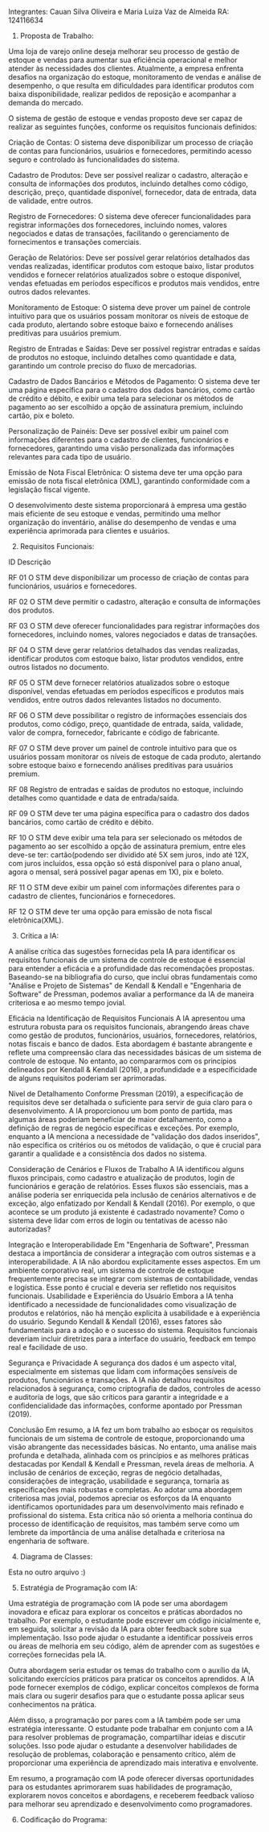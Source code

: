 Integrantes: Cauan Silva Oliveira e Maria Luiza Vaz de Almeida 
RA: 124116634 

1. Proposta de Trabalho:

Uma loja de varejo online deseja melhorar seu processo de gestão de estoque e vendas para aumentar sua eficiência operacional e melhor atender às necessidades dos clientes. Atualmente, a empresa enfrenta desafios na organização do estoque, monitoramento de vendas e análise de desempenho, o que resulta em dificuldades para identificar produtos com baixa disponibilidade, realizar pedidos de reposição e acompanhar a demanda do mercado.

O sistema de gestão de estoque e vendas proposto deve ser capaz de realizar as seguintes funções, conforme os requisitos funcionais definidos:

Criação de Contas: O sistema deve disponibilizar um processo de criação de contas para funcionários, usuários e fornecedores, permitindo acesso seguro e controlado às funcionalidades do sistema.

Cadastro de Produtos: Deve ser possível realizar o cadastro, alteração e consulta de informações dos produtos, incluindo detalhes como código, descrição, preço, quantidade disponível, fornecedor, data de entrada, data de validade, entre outros.

Registro de Fornecedores: O sistema deve oferecer funcionalidades para registrar informações dos fornecedores, incluindo nomes, valores negociados e datas de transações, facilitando o gerenciamento de fornecimentos e transações comerciais.

Geração de Relatórios: Deve ser possível gerar relatórios detalhados das vendas realizadas, identificar produtos com estoque baixo, listar produtos vendidos e fornecer relatórios atualizados sobre o estoque disponível, vendas efetuadas em períodos específicos e produtos mais vendidos, entre outros dados relevantes.

Monitoramento de Estoque: O sistema deve prover um painel de controle intuitivo para que os usuários possam monitorar os níveis de estoque de cada produto, alertando sobre estoque baixo e fornecendo análises preditivas para usuários premium.

Registro de Entradas e Saídas: Deve ser possível registrar entradas e saídas de produtos no estoque, incluindo detalhes como quantidade e data, garantindo um controle preciso do fluxo de mercadorias.

Cadastro de Dados Bancários e Métodos de Pagamento: O sistema deve ter uma página específica para o cadastro dos dados bancários, como cartão de crédito e débito, e exibir uma tela para selecionar os métodos de pagamento ao ser escolhido a opção de assinatura premium, incluindo cartão, pix e boleto.

Personalização de Painéis: Deve ser possível exibir um painel com informações diferentes para o cadastro de clientes, funcionários e fornecedores, garantindo uma visão personalizada das informações relevantes para cada tipo de usuário.

Emissão de Nota Fiscal Eletrônica: O sistema deve ter uma opção para emissão de nota fiscal eletrônica (XML), garantindo conformidade com a legislação fiscal vigente.

O desenvolvimento deste sistema proporcionará à empresa uma gestão mais eficiente de seu estoque e vendas, permitindo uma melhor organização do inventário, análise do desempenho de vendas e uma experiência aprimorada para clientes e usuários.

2. Requisitos Funcionais:

ID Descrição 

RF 01 O STM deve disponibilizar um processo de criação de contas para funcionários, usuários e fornecedores.

RF 02 O STM deve permitir o cadastro, alteração e consulta de informações dos produtos.

RF 03 O STM deve oferecer funcionalidades para registrar informações dos fornecedores, incluindo nomes, valores negociados e datas de transações.

RF 04 O STM deve gerar relatórios detalhados das vendas realizadas, identificar produtos com estoque baixo, listar produtos vendidos, entre outros listados no documento.

RF 05 O STM  deve fornecer relatórios atualizados sobre o estoque disponível, vendas efetuadas em períodos específicos e produtos mais vendidos, entre outros dados relevantes listados no documento.

RF 06 O STM deve possibilitar o registro de informações essenciais dos produtos, como código, preço, quantidade de entrada, saída, validade, valor de compra, fornecedor, fabricante e código de fabricante.

RF 07 O STM deve prover um painel de controle intuitivo para que os usuários possam monitorar os níveis de estoque de cada produto, alertando sobre estoque baixo e fornecendo análises preditivas para usuários premium.  

RF 08 Registro de entradas e saídas de produtos no estoque, incluindo detalhes como quantidade e data de entrada/saída. 

RF 09 O STM deve ter uma página específica para o cadastro dos dados bancários, como cartão de crédito e débito.

RF 10 O STM deve exibir uma tela para ser selecionado os métodos de pagamento ao ser escolhido a opção de assinatura premium, entre eles deve-se ter: cartão(podendo ser dividido até 5X sem juros, indo até 12X, com juros incluídos, essa opção só está disponível para o plano anual, agora o mensal, será possível pagar apenas em 1X), pix e boleto. 

RF 11 O STM deve exibir um painel com informações diferentes para o cadastro de clientes, funcionários e fornecedores.

RF 12 O STM deve ter uma opção para emissão de nota fiscal eletrônica(XML).

3. Critica a IA:

A análise crítica das sugestões fornecidas pela IA para identificar os requisitos funcionais de
um sistema de controle de estoque é essencial para entender a eficácia e a profundidade
das recomendações propostas. Baseando-se na bibliografia do curso, que inclui obras
fundamentais como "Análise e Projeto de Sistemas" de Kendall & Kendall e "Engenharia de
Software" de Pressman, podemos avaliar a performance da IA de maneira criteriosa e ao
mesmo tempo jovial.

Eficácia na Identificação de Requisitos Funcionais
A IA apresentou uma estrutura robusta para os requisitos funcionais, abrangendo áreas
chave como gestão de produtos, funcionários, usuários, fornecedores, relatórios, notas
fiscais e banco de dados. Esta abordagem é bastante abrangente e reflete uma
compreensão clara das necessidades básicas de um sistema de controle de estoque. No
entanto, ao compararmos com os princípios delineados por Kendall & Kendall (2016), a
profundidade e a especificidade de alguns requisitos poderiam ser aprimoradas.

Nível de Detalhamento
Conforme Pressman (2019), a especificação de requisitos deve ser detalhada o suficiente
para servir de guia claro para o desenvolvimento. A IA proporcionou um bom ponto de
partida, mas algumas áreas poderiam beneficiar de maior detalhamento, como a definição
de regras de negócio específicas e exceções. Por exemplo, enquanto a IA menciona a
necessidade de "validação dos dados inseridos", não especifica os critérios ou os métodos
de validação, o que é crucial para garantir a qualidade e a consistência dos dados no
sistema.

Consideração de Cenários e Fluxos de Trabalho
A IA identificou alguns fluxos principais, como cadastro e atualização de produtos, login de
funcionários e geração de relatórios. Esses fluxos são essenciais, mas a análise poderia ser
enriquecida pela inclusão de cenários alternativos e de exceção, algo enfatizado por Kendall
& Kendall (2016). Por exemplo, o que acontece se um produto já existente é cadastrado
novamente? Como o sistema deve lidar com erros de login ou tentativas de acesso não
autorizadas?

Integração e Interoperabilidade
Em "Engenharia de Software", Pressman destaca a importância de considerar a integração
com outros sistemas e a interoperabilidade. A IA não abordou explicitamente esses
aspectos. Em um ambiente corporativo real, um sistema de controle de estoque
frequentemente precisa se integrar com sistemas de contabilidade, vendas e logística. Esse
ponto é crucial e deveria ser refletido nos requisitos funcionais.
Usabilidade e Experiência do Usuário
Embora a IA tenha identificado a necessidade de funcionalidades como visualização de
produtos e relatórios, não há menção explícita à usabilidade e à experiência do usuário.
Segundo Kendall & Kendall (2016), esses fatores são fundamentais para a adoção e o
sucesso do sistema. Requisitos funcionais deveriam incluir diretrizes para a interface do
usuário, feedback em tempo real e facilidade de uso.

Segurança e Privacidade
A segurança dos dados é um aspecto vital, especialmente em sistemas que lidam com
informações sensíveis de produtos, funcionários e transações. A IA não detalhou requisitos
relacionados à segurança, como criptografia de dados, controles de acesso e auditoria de
logs, que são críticos para garantir a integridade e a confidencialidade das informações,
conforme apontado por Pressman (2019).

Conclusão
Em resumo, a IA fez um bom trabalho ao esboçar os requisitos funcionais de um sistema de
controle de estoque, proporcionando uma visão abrangente das necessidades básicas. No
entanto, uma análise mais profunda e detalhada, alinhada com os princípios e as melhores
práticas destacadas por Kendall & Kendall e Pressman, revela áreas de melhoria. A
inclusão de cenários de exceção, regras de negócio detalhadas, considerações de
integração, usabilidade e segurança, tornaria as especificações mais robustas e completas.
Ao adotar uma abordagem criteriosa mas jovial, podemos apreciar os esforços da IA
enquanto identificamos oportunidades para um desenvolvimento mais refinado e
profissional do sistema. Esta crítica não só orienta a melhoria contínua do processo de
identificação de requisitos, mas também serve como um lembrete da importância de uma
análise detalhada e criteriosa na engenharia de software.

4. Diagrama de Classes:

Esta no outro arquivo :)

5. Estratégia de Programação com IA:

Uma estratégia de programação com IA pode ser uma abordagem inovadora e eficaz para explorar os conceitos e práticas abordados no trabalho. Por exemplo, o estudante pode escrever um código inicialmente e, em seguida, solicitar a revisão da IA para obter feedback sobre sua implementação. Isso pode ajudar o estudante a identificar possíveis erros ou áreas de melhoria em seu código, além de aprender com as sugestões e correções fornecidas pela IA.

Outra abordagem seria estudar os temas do trabalho com o auxílio da IA, solicitando exercícios práticos para praticar os conceitos aprendidos. A IA pode fornecer exemplos de código, explicar conceitos complexos de forma mais clara ou sugerir desafios para que o estudante possa aplicar seus conhecimentos na prática.

Além disso, a programação por pares com a IA também pode ser uma estratégia interessante. O estudante pode trabalhar em conjunto com a IA para resolver problemas de programação, compartilhar ideias e discutir soluções. Isso pode ajudar o estudante a desenvolver habilidades de resolução de problemas, colaboração e pensamento crítico, além de proporcionar uma experiência de aprendizado mais interativa e envolvente.

Em resumo, a programação com IA pode oferecer diversas oportunidades para os estudantes aprimorarem suas habilidades de programação, explorarem novos conceitos e abordagens, e receberem feedback valioso para melhorar seu aprendizado e desenvolvimento como programadores.

6. Codificação do Programa:
